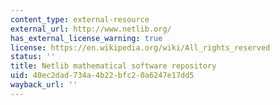 ```yaml
---
content_type: external-resource
external_url: http://www.netlib.org/
has_external_license_warning: true
license: https://en.wikipedia.org/wiki/All_rights_reserved
status: ''
title: Netlib mathematical software repository
uid: 40ec2dad-734a-4b22-bfc2-0a6247e17dd5
wayback_url: ''
---
```

